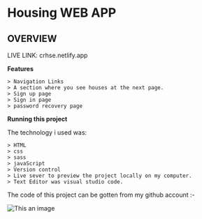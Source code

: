 # Housing WEB APP
## OVERVIEW
LIVE LINK: crhse.netlify.app


**Features**
```
> Navigation Links
> A section where you see houses at the next page.
> Sign up page
> Sign in page
> password recovery page
```
**Running this project**

The technology i used was:
```
> HTML
> css
> sass
> javaScript
> Version control
> Live sever to preview the project locally on my computer.
> Text Editor was visual studio code.
```



The code of this project can be gotten from my github account :-

![This an image](https://123goodmorningquotes.com/wp-content/uploads/2020/05/Thank-You-GIF-1.gif)
